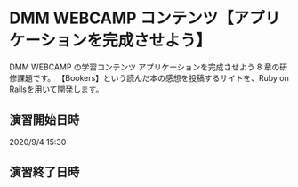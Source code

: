 # DMM WEBCAMP コンテンツ【アプリケーションを完成させよう】

DMM WEBCAMP の学習コンテンツ アプリケーションを完成させよう 8 章の研修課題です。
【Bookers】という読んだ本の感想を投稿するサイトを、Ruby on Railsを用いて開発します。

## 演習開始日時

2020/9/4 15:30

## 演習終了日時
